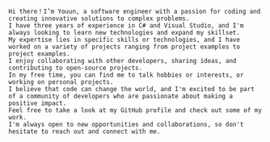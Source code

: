     Hi there！I’m Youun, a software engineer with a passion for coding and creating innovative solutions to complex problems. 
    I have three years of experience in C# and Visual Studio, and I'm always looking to learn new technologies and expand my skillset.
    My expertise lies in specific skills or technologies, and I have worked on a variety of projects ranging from project examples to project examples. 
    I enjoy collaborating with other developers, sharing ideas, and contributing to open-source projects.
    In my free time, you can find me to talk hobbies or interests, or working on personal projects. 
    I believe that code can change the world, and I'm excited to be part of a community of developers who are passionate about making a positive impact.
    Feel free to take a look at my GitHub profile and check out some of my work. 
    I'm always open to new opportunities and collaborations, so don't hesitate to reach out and connect with me.

<!---
youun/youun is a ✨ special ✨ repository because its `README.md` (this file) appears on your GitHub profile.
You can click the Preview link to take a look at your changes.
--->
